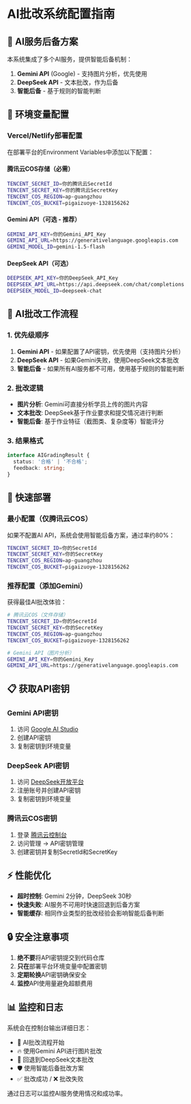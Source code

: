 # AI批改系统配置指南

## 🤖 AI服务后备方案

本系统集成了多个AI服务，提供智能后备机制：

1. **Gemini API** (Google) - 支持图片分析，优先使用
2. **DeepSeek API** - 文本批改，作为后备  
3. **智能后备** - 基于规则的智能判断

## 🔧 环境变量配置

### Vercel/Netlify部署配置

在部署平台的Environment Variables中添加以下配置：

#### 腾讯云COS存储（必需）
```bash
TENCENT_SECRET_ID=你的腾讯云SecretId
TENCENT_SECRET_KEY=你的腾讯云SecretKey  
TENCENT_COS_REGION=ap-guangzhou
TENCENT_COS_BUCKET=pigaizuoye-1328156262
```

#### Gemini API（可选 - 推荐）
```bash
GEMINI_API_KEY=你的Gemini_API_Key
GEMINI_API_URL=https://generativelanguage.googleapis.com
GEMINI_MODEL_ID=gemini-1.5-flash
```

#### DeepSeek API（可选）  
```bash
DEEPSEEK_API_KEY=你的DeepSeek_API_Key
DEEPSEEK_API_URL=https://api.deepseek.com/chat/completions
DEEPSEEK_MODEL_ID=deepseek-chat
```

## 🎯 AI批改工作流程

### 1. 优先级顺序
1. **Gemini API** - 如果配置了API密钥，优先使用（支持图片分析）
2. **DeepSeek API** - 如果Gemini失败，使用DeepSeek文本批改
3. **智能后备** - 如果所有AI服务都不可用，使用基于规则的智能判断

### 2. 批改逻辑
- **图片分析**: Gemini可直接分析学员上传的图片内容
- **文本批改**: DeepSeek基于作业要求和提交情况进行判断  
- **智能后备**: 基于作业特征（截图类、复杂度等）智能评分

### 3. 结果格式
```typescript
interface AIGradingResult {
  status: '合格' | '不合格';
  feedback: string;
}
```

## 🚀 快速部署

### 最小配置（仅腾讯云COS）
如果不配置AI API，系统会使用智能后备方案，通过率约80%：

```bash
TENCENT_SECRET_ID=你的SecretId
TENCENT_SECRET_KEY=你的SecretKey
TENCENT_COS_REGION=ap-guangzhou  
TENCENT_COS_BUCKET=pigaizuoye-1328156262
```

### 推荐配置（添加Gemini）
获得最佳AI批改体验：

```bash
# 腾讯云COS（文件存储）
TENCENT_SECRET_ID=你的SecretId
TENCENT_SECRET_KEY=你的SecretKey
TENCENT_COS_REGION=ap-guangzhou
TENCENT_COS_BUCKET=pigaizuoye-1328156262

# Gemini API（图片分析）
GEMINI_API_KEY=你的Gemini_Key
GEMINI_API_URL=https://generativelanguage.googleapis.com
```

## 📋 获取API密钥

### Gemini API密钥
1. 访问 [Google AI Studio](https://aistudio.google.com/app/apikey)
2. 创建API密钥
3. 复制密钥到环境变量

### DeepSeek API密钥  
1. 访问 [DeepSeek开放平台](https://platform.deepseek.com/)
2. 注册账号并创建API密钥
3. 复制密钥到环境变量

### 腾讯云COS密钥
1. 登录 [腾讯云控制台](https://console.cloud.tencent.com/)
2. 访问管理 → API密钥管理
3. 创建密钥并复制SecretId和SecretKey

## ⚡ 性能优化

- **超时控制**: Gemini 2分钟，DeepSeek 30秒
- **快速失败**: AI服务不可用时快速回退到后备方案
- **智能缓存**: 相同作业类型的批改经验会影响智能后备判断

## 🔒 安全注意事项

1. **绝不要**将API密钥提交到代码仓库
2. **只在**部署平台环境变量中配置密钥
3. **定期轮换**API密钥确保安全
4. **监控**API使用量避免超额费用

## 📊 监控和日志

系统会在控制台输出详细日志：
- 🚀 AI批改流程开始
- 🔥 使用Gemini API进行图片批改  
- 🔄 回退到DeepSeek文本批改
- 🛡️ 使用智能后备批改方案
- ✅ 批改成功 / ❌ 批改失败

通过日志可以监控AI服务使用情况和成功率。